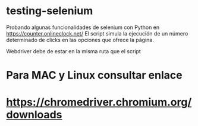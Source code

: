 # testing-selenium
Probando algunas funcionalidades de selenium con Python en https://counter.onlineclock.net/
El script simula la ejecución de un número determinado de clicks en las opciones que ofrece la página.

Webdriver debe de estar en la misma ruta que el script

Para MAC y Linux consultar enlace
===========================================
https://chromedriver.chromium.org/downloads
===========================================
